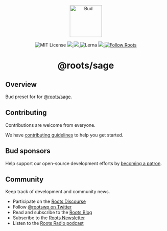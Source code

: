 <p align="center">
  <img alt="Bud" src="https://cdn.roots.io/app/uploads/logo-bud.svg" height="100">
</p>

<p align="center">
  <img alt="MIT License" src="https://img.shields.io/github/license/roots/bud?color=%23525ddc&style=flat-square">
  <a href="https://www.npmjs.com/package/@roots/sage">
    <img src="https://img.shields.io/npm/v/@roots/sage.svg?color=%23525ddc&style=flat-square" />
  </a>
  <a href="https://codeclimate.com/github/roots/bud-support/maintainability">
    <img src="https://img.shields.io/codeclimate/maintainability/roots/bud-support?color=%23525ddc&style=flat-square" />
  </a>
  <img alt="Lerna" src="https://img.shields.io/github/lerna-json/v/roots/bud?color=%23525ddc&style=flat-square">
  <a href="Typescript" src="https://github.com/roots/bud/tree/stable/typings">
    <img src="https://img.shields.io/badge/typings-%40roots%2Fbud--typings-%23525ddc" />
  </a>
  <a href="https://twitter.com/rootswp">
    <img alt="Follow Roots" src="https://img.shields.io/twitter/follow/rootswp.svg?color=%23525ddc&style=flat-square" />
  </a>
</p>

<h1 align="center">
  <strong>@roots/sage</strong>
</h1>

## Overview

Bud preset for for [@roots/sage](https://github.com/roots/sage).

## Contributing

Contributions are welcome from everyone.

We have [contributing guidelines](https://github.com/roots/guidelines/blob/master/CONTRIBUTING.md) to help you get started.

## Bud sponsors

Help support our open-source development efforts by [becoming a patron](https://www.patreon.com/rootsdev).

## Community

Keep track of development and community news.

- Participate on the [Roots Discourse](https://discourse.roots.io/)
- Follow [@rootswp on Twitter](https://twitter.com/rootswp)
- Read and subscribe to the [Roots Blog](https://roots.io/blog/)
- Subscribe to the [Roots Newsletter](https://roots.io/subscribe/)
- Listen to the [Roots Radio podcast](https://roots.io/podcast/)
